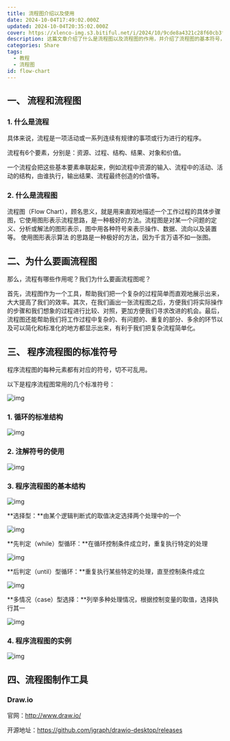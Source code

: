 ```yaml
---
title: 流程图介绍以及使用
date: 2024-10-04T17:49:02.000Z
updated: 2024-10-04T20:35:02.000Z
cover: https://xlenco-img.s3.bitiful.net/i/2024/10/9cde8a4321c28f60cb3fab08cccbe711.webp
description: 这篇文章介绍了什么是流程图以及流程图的作用，并介绍了流程图的基本符号，实例与制作流程图的工具。
categories: Share
tags:
  - 教程
  - 流程图
id: flow-chart
---
```



## 一、 流程和流程图

### 1.  什么是流程

具体来说，流程是一项活动或一系列连续有规律的事项或行为进行的程序。

流程有6个要素，分别是：资源、过程、结构、结果、对象和价值。

一个流程会把这些基本要素串联起来，例如流程中资源的输入、流程中的活动、活动的结构，由谁执行，输出结果、流程最终创造的价值等。

### 2.  什么是流程图

流程图（Flow Chart），顾名思义，就是用来直观地描述一个工作过程的具体步骤图，它使用图形表示流程思路，是一种极好的方法。流程图是对某一个问题的定义、分析或解法的图形表示，图中用各种符号来表示操作、数据、流向以及装置等。 使用图形表示算法 的思路是一种极好的方法，因为千言万语不如一张图。

## 二、为什么要画流程图

那么，流程有哪些作用呢？我们为什么要画流程图呢？

首先，流程图作为一个工具，帮助我们把一个复杂的过程简单而直观地展示出来，大大提高了我们的效率。其次，在我们画出一张流程图之后，方便我们将实际操作的步骤和我们想象的过程进行比较、对照，更加方便我们寻求改进的机会。最后，流程图还能帮助我们将工作过程中复杂的、有问题的、重复的部分、多余的环节以及可以简化和标准化的地方都显示出来，有利于我们把复杂流程简单化。

## 三、  程序流程图的标准符号

程序流程图的每种元素都有对应的符号，切不可乱用。

以下是程序流程图常用的几个标准符号：

![img](https://xlenco-img.s3.bitiful.net/i/2024/10/622447aee33fb51aa0b2f7b7b36a1f0b.webp)

### 1. 循环的标准结构

![img](https://xlenco-img.s3.bitiful.net/i/2024/10/1f337071cea1df7f57e830aff64af344.webp)

### 2. 注解符号的使用

![img](https://xlenco-img.s3.bitiful.net/i/2024/10/ded4f73294b32b2834e874091460e883.webp)

### 3. 程序流程图的基本结构

![img](https://xlenco-img.s3.bitiful.net/i/2024/10/68d4fe03cf4755de3167c0ab8603f3e9.webp)

**选择型：**由某个逻辑判断式的取值决定选择两个处理中的一个

![img](https://xlenco-img.s3.bitiful.net/i/2024/10/948caf9b2090b49552f158ced68b2df1.webp)

**先判定（while）型循环：**在循环控制条件成立时，重复执行特定的处理

![img](https://xlenco-img.s3.bitiful.net/i/2024/10/02bdc4586e410ab24b232e6b46d5aed2.webp)

**后判定（until）型循环：**重复执行某些特定的处理，直至控制条件成立

![img](https://xlenco-img.s3.bitiful.net/i/2024/10/e8752b53bf0fc56d8ffe403c67b59cac.webp)

**多情况（case）型选择：**列举多种处理情况，根据控制变量的取值，选择执行其一

![img](https://xlenco-img.s3.bitiful.net/i/2024/10/fb0d1812402e4debf2277581485f4727.webp)

### 4. 程序流程图的实例

![img](https://xlenco-img.s3.bitiful.net/i/2024/10/d2bff3b48161a5ee6928a7e36573df59.webp)

## 四、流程图制作工具

### Draw.io

官网：http://www.draw.io/

开源地址：https://github.com/jgraph/drawio-desktop/releases
